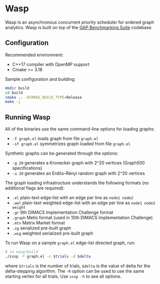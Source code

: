 # Wasp 
Wasp is an asynchronous concurrent priority scheduler for ordered graph analytics.
Wasp is built on top of the [GAP Benchmarking Suite](https://github.com/sbeamer/gapbs) codebase.

## Configuration
Recommended environment:
- C++17 compiler with OpenMP support
- Cmake >= 3.18

Sample configuration and building:
```bash
mkdir build
cd build 
cmake .. -DCMAKE_BUILD_TYPE=Release
make -j
```

## Running Wasp
All of the binaries use the same command-line options for loading graphs:
- `-f graph.el` loads graph from file `graph.el`
- `-sf graph.el` symmetrizes graph loaded from file `graph.el`

Synthetic graphs can be generated through the options:
- `-g 20` generates a Kronecker graph with 2^20 vertices (Graph500 specifications)
- `-u 20` generates an Erdős–Rényi random graph with 2^20 vertices

The graph loading infrastructure understands the following formats (no additional flags are required):

- `.el` plain-text edge-list with an edge per line as `node1 node2`
- `.wel` plain-text weighted edge-list with an edge per line as `node1 node2 weight`
- `.gr` 9th DIMACS Implementation Challenge format
- `.graph` Metis format (used in 10th DIMACS Implementation Challenge)
- `.mtx` Matrix Market format
- `.sg` serialized pre-built graph
- `.wsg` weighted serialized pre-built graph


To run Wasp on a sample `graph.el` edge-list directed graph, run:
```bash
# in wasp/build
./sssp -f graph.el -n $trials -d $delta 
```
where `$trials` is the number of trials, `$delta` is the value of delta for the delta-stepping algorithm.
The `-R` option can be used to use the same starting vertex for all trials.
Use `sssp -h` to see all options.
